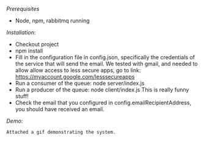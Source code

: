 *Prerequisites*

- Node, npm, rabbitmq running


*Installation*:


- Checkout project
- npm install
- Fill in the configuration file in config.json, specifically the credentials of the service that will send the email. We tested with gmail, and needed to allow allow access to less secure apps, go to link: https://myaccount.google.com/lesssecureapps 
- Run a consumer of the queue:
        node server/index.js
- Run a producer of the queue:
        node client/index.js This is really funny stuff!
 - Check the email that you configured in config.emailRecipientAddress, you should have received an email.


*Demo*:

    Attached a gif demonstrating the system.
